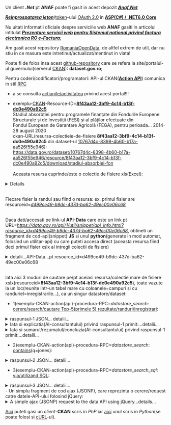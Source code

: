 Un client ***.Net*** pt **ANAF** poate fi gasit in acest depozit [***Anaf.Net***](https://github.com/sibies/Anaf.Net)

[***Reinprospatarea jeton***](https://code-maze.com/using-refresh-tokens-in-asp-net-core-authentication/)/[token](https://code-maze.com/using-refresh-tokens-in-asp-net-core-authentication/)-ului [OAuth 2.0](https://www.techmeet360.com/blog/refresh-token-in-web-api/) in [**ASP(C#) / .NET6.0 Core**](https://github.com/CodeMazeBlog/aspnetcore-jwt-auth/tree/aspnetcore-jwt-auth-refresh-tokens)

Nu uitati informatii oficiale despre serviciile web **ANAF** gasiti in articolul intitulat [***Prezentare servicii web pentru Sistemul national privind factura electronica RO e-Factura***](https://mfinante.gov.ro/static/10/eFactura/prezentare%20apeluri%20API%20E-factura.pdf);

Am gasit acest repository [RomaniaOpenData](https://github.com/ignatandrei/RomaniaOpenData/tree/master), de altfel extrem de util, dar nu stiu in ce masura este intretinut/actualizat/mentinut in viata!

Poate fi de folos insa acest [github-repository](https://github.com/GSA/data.gov?tab=readme-ov-file) care se refera la site/portalul-ul guvernului(serverul [CKAN](https://demo.ckan.org/ro/about)): **dataset.gov.ro**; 

Pentru coderi/codificatori/programatori: API-ul CKAN([**Action API**](https://docs.ckan.org/en/2.9/api/)) comunica in stil [RPC](https://en.wikipedia.org/wiki/Remote_procedure_call)

- a se consulta [actiunile/activitatea](https://data.gov.ro/ro/api/1/util/snippet/api_info.html?resource_id=8f43aa12-3bf9-4c14-b13f-dc0e490a92c5) privind acest portal!!!

- exemplu-[CKAN](https://ckan.org/community)-Resource-ID=[**8f43aa12-3bf9-4c14-b13f-dc0e490a92c5**](https://data.gov.ro/dataset/stadiul-absorbtiei-fondurilor-europene/resource/8f43aa12-3bf9-4c14-b13f-dc0e490a92c5)
  <br/>Stadiul absorbției pentru programele finanțate din Fondurile Europene Structurale și de Investiții (FESI) și al plăților efectuate din
  <br/>Fondul European de Garantare Agricolă (FEGA), pentru perioada... 2014-28 august 2020
  <br/>ckan-URL(resursa-colectieie-de-fisiere **8f43aa12-3bf9-4c14-b13f-dc0e490a92c5** din dataset-ul [10767d4c-8398-4b60-b17a-aa526f55e946](https://data.gov.ro/dataset/10767d4c-8398-4b60-b17a-aa526f55e946)):  <br/>https://data.gov.ro/dataset/10767d4c-8398-4b60-b17a-aa526f55e946/resource/8f43aa12-3bf9-4c14-b13f-dc0e490a92c5/download/stadiul-absorbiei-fon     
  <br/>Aceasta resursa cuprinde/este o colectie de fisiere xls(Excel):     

<details
  <summary>Date şi resurse ce pot fi descarca/download-abile recursiv... detalii...</summary>

<hr/>

<pre>
Stadiul absorbtiei - 30 martie 2018XLSX
Stadiul absorbtiei - 30 iunie 2018XLSX
Stadiul absorbtiei - 3 august 2018XLSX
Stadiul absorbtiei - 31 august 2018XLSX
Stadiul absorbtiei - 29 septembrie 2018XLSX
Stadiul absorbtiei -2 noiembrie 2018XLSX
Stadiul absorbției - 1 decembrie 2018XLSX
Stadiul absorbției - 31 decembrie 2018XLSX
Stadiul absorbției - 1 februarie 2019XLSX
Stadiul absorbției - 1 martie 2019XLSX
Stadiul absorbției - 29 martie 2019XLSX
Stadiul absorbției - 3 mai 2019XLSX
Stadiul absobției - 31 mai 2019XLSX
Stadiul absorbției - 1 iulie 2019XLSX
Stadiul absorbției - 2 august 2019XLSX
Stadiul absorbției - 30 august 2019XLSX
Stadiul absorbției - 27 septembrie 2019XLSX
Stadiul absobției - 1 noiembrie 2019XLSX
Stadiul absobției - 29 noiembrie 2019XLSX
Stadiul absorbției - 31 decembrie 2019XLSX
Stadiul absobției - 31 ianuarie 2020XLSX
Stadiul absorbției - 29 februarie 2020XLSX
Stadiul absorbtiei - 3 aprilie 2020XLSX
Stadiul absorbtiei - 30 aprilie 2020XLSX
Stadiul absorbției - 1 iunie 2020XLSX
Stadiul absorbției - 3 iulie 2020XLSX
Stadiul absorbției - 31 iulie 2020XLSX
Stadiul absorbției - 28 august 2020XLSX
Stadiul absorbției - 2 octombrie 2020XLSX
Stadiul absorbției - 30 octombrie 2020XLSX
Stadiul absorbției - 4 decembrie 2020XLSX
Stadiul absorbției - 31 decembrie 2020XLSX
Stadiul absorbției - 31 ianuarie 2021XLSX
Stadiul absorbției - 28 februarie 2021XLSX
Stadiul absorbției - 2 aprilie 2021XLSX
Stadiul absorției - 29 aprilie 2021XLSX
Stadiul absorției - 31 mai 2021XLSX
Stadiul absorției- 2 iulie 2021XLSX
Stadiul absorției - 30 iulie 2021XLSX
Stadiul absorbtiei - 3 septembrie 2021XLSX
Stadiul absorbției - 1 octombrie 2021XLSX
Stadiul absorbtiei - 29 octombrie 2021XLSX
Stadiul absorbției - 3 decembrie 2021XLSX
Stadiul absorbției - 31 decembrie 2021XLSX
Stadiul absorbției - 4 februarie 2022XLSX
Stadiul absorbtiei - 4 martie 2022XLSX
Stadiul absorbtiei - 1 aprilie 2022XLSX
Stadiul absorbtiei - 02 mai 2022XLSX
Stadiul absorbtiei - 3 iunie 2022XLSX
Stadiul absorbtiei - 1 iulie 2022XLSX
Stadiul absorbției fondurilor UE - 29 iulie 2022XLSX
Stadiul absobrției fondurilor UE - 2 ...XLSX
Stadiul absorbției fondurilor UE - 29 ...XLSX
Stadiul absorbției fondurilor UE - 04 ...XLSX
Stadiul absorbției fondurilor UE - 2 decembrie ...XLSX
Stadiul absorbției fondurilor UE - 31 ...XLSX
Stadiul absorbtiei - 03 februarie 2023XLSX
Stadiul absorbtiei 3 martie 2023XLSX
Stadiul absorbtiei PO 2014-2020 - 31 martie 2023XLSX
Stadiul absorbtiei - 28 aprilie 2023XLSX
Stadiul absorbției - 31 mai 2023XLSX
Stadiul absorbtiei - 30 iunie 2023XLSX
Stadiul implementarii - 31 iulie 2023XLSX
Stadiul absorbtiei - 1 septembrie 2023XLSX
Stadiul absorbtiei - 29 septembrie 2023XLSX
Stadiul absorbtiei - 31 octombrie 2023XLSX
Stadiul absorbției - 30 noiembrie 2023XLSX
Stadiul absorbtiei - 31 decembrie 2023XLSX
Stadiul absorbției -2 februarie 2024XLSX
Stadiul absorbției - 1 martie 2024XLSX
Stadiul absorbției - 31 martie 2024XLSX
Stadiul absorbtiei - 30 aprilie 2024XLSX
Stadiul absorbtiei - 6 august 2024XLSX
Stadiul absorbției - 30 august 2024XLSX
Stadiul absorbtiei - 30 septembrie 2024XLSX
Stadiul absorbtiei - 31 octombrie 2024</pre>

<hr/>

</details>

  <br/>Fiecare fisier la randul sau fiind o resursa: ex. primul fisier are resourceid=[*d499ce49-b9dc-437d-ba62-49ec00e06c68*](https://data.gov.ro/dataset/stadiul-absorbtiei-fondurilor-europene/resource/d499ce49-b9dc-437d-ba62-49ec00e06c68)

  <br> Daca dati/accesati pe link-ul **API-Data** care este un link pt URL=*https://data.gov.ro/api/1/util/snippet/api_info.html?resource_id=d499ce49-b9dc-437d-ba62-49ec00e06c68*, obtineti un fragment de cod-api(snippet) **JS** si unul **python**(generate in mod automat, folosind un utilitar-api) cu care puteti accesa direct (aceasta resursa fiind deci primul fisier xslx al intregii colectii de fisiere)
<details>
<summary>detalii...API-Data...pt resource_id=d499ce49-b9dc-437d-ba62-49ec00e06c68</summary>

<br/>query-string: https://data.gov.ro/api/1/util/snippet/api_info.html?resource_id=d499ce49-b9dc-437d-ba62-49ec00e06c68

<hr/>

<pre>
API Data
Acces la datele de resurse prin intermediul unui API cu suport de interogare puternic. Further information in the main CKAN Data API and DataStore documentation.

API Endpoint »
The Data API can be accessed via the following actions of the CKAN action API.

Creează	https://data.gov.ro/api/3/action/datastore_create
Actualizează setul de date	https://data.gov.ro/api/3/action/datastore_upsert
Query	https://data.gov.ro/api/3/action/datastore_search
Query (via SQL)	https://data.gov.ro/api/3/action/datastore_search_sql
Querying »
Query example (first 5 results)
https://data.gov.ro/api/3/action/datastore_search?resource_id=d499ce49-b9dc-437d-ba62-49ec00e06c68&limit=5

Query example (results containing 'jones')
https://data.gov.ro/api/3/action/datastore_search?q=jones&resource_id=d499ce49-b9dc-437d-ba62-49ec00e06c68

Query example (via SQL statement)
https://data.gov.ro/api/3/action/datastore_search_sql?sql=SELECT * from "d499ce49-b9dc-437d-ba62-49ec00e06c68" WHERE title LIKE 'jones'

Exemplu: Javascript »
A simple ajax (JSONP) request to the data API using jQuery.

        var data = {
          resource_id: 'd499ce49-b9dc-437d-ba62-49ec00e06c68', // the resource id
          limit: 5, // get 5 results
          q: 'jones' // query for 'jones'
        };
        $.ajax({
          url: 'https://data.gov.ro/api/3/action/datastore_search',
          data: data,
          dataType: 'jsonp',
          success: function(data) {
            alert('Total results found: ' + data.result.total)
          }
        });
Exemplu: Python »
      import urllib
      url = 'https://data.gov.ro/api/3/action/datastore_search?resource_id=d499ce49-b9dc-437d-ba62-49ec00e06c68&limit=5&q=title:jones'  
      fileobj = urllib.urlopen(url)
      print fileobj.read()  
</pre>

<hr/>

</details>

<br/>Iata aici 3 moduri de cautare pe/pt aceiasi resursa/colectie mare de fisiere xslx(resourceid=**8f43aa12-3bf9-4c14-b13f-dc0e490a92c5**), toate vazute la un loc(reunite intr-un tabel mare cu coloanele=campuri si cu randuriel=inregistrarile...), ca un singur datastore/dataset:

- 1)exemplu-CKAN-action(api)-procedura-RPC=*datastore_search*: [cerere/search/cautare Top-5(primele 5) rezultate/randuri/inregistrari](https://data.gov.ro/ro/api/3/action/datastore_search?resource_id=8f43aa12-3bf9-4c14-b13f-dc0e490a92c5&limit=5):
  
<details>
    <summary>raspunsul-1 JSON... detalii...</summary>

<hr/>

<br/> query: https://data.gov.ro/ro/api/3/action/datastore_search?resource_id=8f43aa12-3bf9-4c14-b13f-dc0e490a92c5&limit=5
<br>*Nota*: pt a afisa frumos sirul-JSON am folosit un site ce ofera acest serviciu online: [https://jsonformatter.org/json-pretty-print](https://jsonformatter.org/json-pretty-print)...Multumiri!

<pre>{
  "help": "https://data.gov.ro/ro/api/3/action/help_show?name=datastore_search",
  "success": true,
  "result": {
    "include_total": true,
    "resource_id": "8f43aa12-3bf9-4c14-b13f-dc0e490a92c5",
    "fields": [
      {
        "type": "int",
        "id": "_id"
      },
      {
        "type": "text",
        "id": "1.0"
      },
      {
        "type": "numeric",
        "id": "2.0"
      },
      {
        "type": "numeric",
        "id": "3=(2/1)*100"
      },
      {
        "type": "numeric",
        "id": "4.0"
      },
      {
        "type": "numeric",
        "id": "5=(4/1)*100"
      },
      {
        "type": "numeric",
        "id": "6.0"
      },
      {
        "type": "numeric",
        "id": "7=(6/1)*100"
      },
      {
        "type": "numeric",
        "id": "8.0"
      },
      {
        "type": "numeric",
        "id": "9=(8/1)*100"
      },
      {
        "type": "numeric",
        "id": "10=4+8"
      },
      {
        "type": "numeric",
        "id": "11=(10/1)*100"
      }
    ],
    "records_format": "objects",
    "records": [
      {
        "_id": 1,
        "1.0": "6860000000",
        "2.0": 2059268272.5000002,
        "3=(2/1)*100": 0.3001848793731779,
        "4.0": 641117098.7600002,
        "5=(4/1)*100": 0.0934573030262391,
        "6.0": 1807584848.44,
        "7=(6/1)*100": 0.2634963335918367,
        "8.0": 1538357574.547,
        "9=(8/1)*100": 0.2242503752983965,
        "10=4+8": 2179474673.307,
        "11=(10/1)*100": 0.3177076783246356
      },
      {
        "_id": 2,
        "1.0": "8638524484",
        "2.0": 2712539665.7208495,
        "3=(2/1)*100": 0.31400497512566283,
        "4.0": 924174447.21,
        "5=(4/1)*100": 0.10698290534705626,
        "6.0": 2836367233.88,
        "7=(6/1)*100": 0.3283393175690396,
        "8.0": 2473844284.5220003,
        "9=(8/1)*100": 0.28637347606110003,
        "10=4+8": 3398018731.7320004,
        "11=(10/1)*100": 0.39335638140815626
      },
      {
        "_id": 3,
        "1.0": "1329787234",
        "2.0": 562186331.7314458,
        "3=(2/1)*100": 0.4227641214755757,
        "4.0": 131132674.48,
        "5=(4/1)*100": 0.09861177121211558,
        "6.0": 414795196.79999995,
        "7=(6/1)*100": 0.3119259880035816,
        "8.0": 354104791.844,
        "9=(8/1)*100": 0.26628680347520917,
        "10=4+8": 485237466.324,
        "11=(10/1)*100": 0.36489857468732473
      },
      {
        "_id": 4,
        "1.0": "4361566040",
        "2.0": 1838789410.992317,
        "3=(2/1)*100": 0.42158926269343316,
        "4.0": 407598820.70000005,
        "5=(4/1)*100": 0.0934524014910938,
        "6.0": 1314074483.6899998,
        "7=(6/1)*100": 0.3012850136025912,
        "8.0": 1107566971.145,
        "9=(8/1)*100": 0.25393791151790057,
        "10=4+8": 1515165791.845,
        "11=(10/1)*100": 0.34739031300899437
      },
      {
        "_id": 5,
        "1.0": "563588476",
        "2.0": 149038363.16693574,
        "3=(2/1)*100": 0.26444537018343106,
        "4.0": 54457756.9,
        "5=(4/1)*100": 0.09662681055245707,
        "6.0": 147943105.07,
        "7=(6/1)*100": 0.2625020052219804,
        "8.0": 128687977.194,
        "9=(8/1)*100": 0.22833677882725198,
        "10=4+8": 183145734.094,
        "11=(10/1)*100": 0.32496358937970904
      }
    ],
    "limit": 5,
    "_links": {
      "start": "/api/3/action/datastore_search?limit=5&resource_id=8f43aa12-3bf9-4c14-b13f-dc0e490a92c5",
      "next": "/api/3/action/datastore_search?offset=5&limit=5&resource_id=8f43aa12-3bf9-4c14-b13f-dc0e490a92c5"
    },
    "total": 21
  }
}</pre>

<hr/>

</details>

<details>
 <summary>Iata si explicatia(AI-consultantului) privind raspunsul-1 primit:...detalii...</summary> 
<hr/>
  
<pre>
Textul furnizat este un răspuns JSON de la un API web, special conceput pentru a returna date dintr-un depozit de date în contextul portalului de date al guvernului României. Iată o detaliere a conținutului său în limba engleză simplă:

1. **Link de ajutor**: prima parte conține un link pe care utilizatorii îl pot face clic pentru a obține ajutor despre acțiunea API numită „datastore_search”.

2. **Success Status**: Afișează o stare care indică faptul că cererea a avut succes (`"success": true`).

3. **Secțiunea Rezultate**: Această secțiune conține detaliile rezultatelor căutării:
   - **include_total**: aceasta indică faptul că numărul total de înregistrări din depozitul de date este inclus în răspuns.
   - **resource_id**: un identificator unic pentru setul de date specific accesat.
   
4. **Câmpuri**: o matrice de obiecte care definesc câmpurile disponibile în înregistrări:
   - Fiecare câmp are un tip (cum ar fi `int`, `text` sau `numeric`) și un identificator (de exemplu, `"1.0"` înseamnă că acesta este primul câmp, `"2.0"` este al doilea etc.).
   - Unele câmpuri calculează valori pe baza altor câmpuri, cum ar fi procente.

5. **Înregistrări**: Această secțiune conține înregistrările de date reale. Fiecare înregistrare are:
   - Un `_id` pentru identificarea înregistrării.
   - Diverse câmpuri cu date, cum ar fi valori numerice și procente calculate.
   - De exemplu, o înregistrare poate avea primul câmp (`"1.0"`) ca "6860000000", indicând un număr mare, cu diverse alte câmpuri oferind calcule numerice aferente.

6. **Limitare și linkuri**:
   - **Limita**: numărul de înregistrări returnate în acest răspuns este 5.
   - **Secțiunea de linkuri**: furnizează adrese URL pentru a prelua următorul set de înregistrări sau a început căutarea cu parametri specifici.

7. **Total Records**: În cele din urmă, se menționează că există un total de 21 de înregistrări disponibile în depozitul de date.

În general, acest răspuns JSON conține date structurate despre un anumit set de date, care detaliază câmpurile acestuia, unele valori calculate special și afișând un subset al totalului de înregistrări de date disponibile.</pre>

<hr/>

</details>
<details>
 <summary>Iata si sumarul/rezumatul/concluzia(AI-consultantului) privind raspunsul-1 primit:...detalii...</summary> 
<hr/>
  
<pre>
Datele furnizate constau dintr-un răspuns JSON care detaliază înregistrările diferitelor entități, fiecare identificată prin 
ID-uri unice. 
Înregistrările includ câmpuri numerice și textuale, cu procente calculate pe baza anumitor valori. 
Valorile cheie includ valori totale, precum și calcule suplimentare reprezentând proporții ale câmpurilor specifice în 
raport cu totalurile. 
În total, sunt disponibile 21 de înregistrări, cu 5 înregistrări afișate în acest fragment. 
Datele sunt structurate pentru regăsire și analiză ușoară prin punctele finale API specificate
</pre>

<hr/>

</details>

- 2)exemplu-CKAN-action(api)-procedura-RPC=*datastore_search*: [contains](https://data.gov.ro/ro/api/3/action/datastore_search?q=jones&resource_id=8f43aa12-3bf9-4c14-b13f-dc0e490a92c5)(q=jones):

<details>
    <summary>raspunsul-2 JSON... detalii...</summary>

<hr/>

<br/> query: https://data.gov.ro/ro/api/3/action/datastore_search?q=jones&resource_id=8f43aa12-3bf9-4c14-b13f-dc0e490a92c5)(q=jones)<br/>
<br/>*Nota* cuvantul "cheie" **jones** este folosit pt a se evita scoaterea/extragerea de date(stiind DINAINTE ca nu avem astfel de date)...
<BR>        ASTA inseamna ca nu se scot date/randuri ci doar structura tabelului/datastore-ului<br/>
  
<pre>{
"help": "https://data.gov.ro/ro/api/3/action/help_show?name=datastore_search", 
"success": true, 
"result": {
  "include_total": true, 
  "resource_id": "8f43aa12-3bf9-4c14-b13f-dc0e490a92c5", 
  "fields": \[
     {"type": "int",
     "id": "_id"
    }, 
    {
     "type": "text", 
     "id": "1.0"
     },
     {
      "type": "numeric",
      "id": "2.0"
      }, 
      {
      "type": "numeric", 
      "id": "3=(2/1)*100"
      },
      {
      "type": "numeric",
      "id": "4.0"
      }, 
      {
       "type": "numeric", 
       "id": "5=(4/1)*100"
       }, 
       {
       "type": "numeric",
       "id": "6.0"
       }, 
       {
       "type": "numeric",
       "id": "7=(6/1)*100"
       }, 
       {
       "type": "numeric", 
       "id": "8.0"
       }, 
       {
       "type": "numeric",
       "id": "9=(8/1)*100"
       }, 
       {
       "type": "numeric",
       "id": "10=4+8"
       }, 
       {
       "type": "numeric", 
       "id": "11=(10/1)*100"
       }],
  "records_format": "objects",
  "q": "jones", 
  "records": [], 
  "_links": {
    "start": "/api/3/action/datastore_search?q=jones&resource_id=8f43aa12-3bf9-4c14-b13f-dc0e490a92c5", 
    "next": "/api/3/action/datastore_search?q=jones&offset=100&resource_id=8f43aa12-3bf9-4c14-b13f-dc0e490a92c5"}, 
    "total": 0}
}</pre>

<hr/>

  </details>
  
- 3)exemplu-CKAN-action(api)-procedura-RPC=*datastore_search_sql*: [via/utilizand SQL](https://data.gov.ro/ro/api/3/action/datastore_search_sql?sql=SELECT+*+from+"8f43aa12-3bf9-4c14-b13f-dc0e490a92c5"):
<details>
    <summary>raspunsul-3 JSON... detalii...</summary>

<hr/>

<br/> query: https://data.gov.ro/ro/api/3/action/datastore_search_sql?sql=SELECT+*+from+"8f43aa12-3bf9-4c14-b13f-dc0e490a92c5"

<pre>
 {
  "help": "https://data.gov.ro/ro/api/3/action/help_show?name=datastore_search_sql",
  "success": true,
  "result": {
    "records": [
      {
        "8.0": "1538357574.54699993133544921875",
        "_id": 1,
        "1.0": "6860000000",
        "4.0": "641117098.7600002288818359375",
        "7=(6/1)*100": "0.263496333591836717769041342762648127973079681396484375",
        "9=(8/1)*100": "0.2242503752983965037426372646223171614110469818115234375",
        "_full_text": "'0.09345730302623909968584570151506341062486171722412109375':5 '0.2242503752983965037426372646223171614110469818115234375':9 '0.263496333591836717769041342762648127973079681396484375':7 '0.300184879373177893047142106297542341053485870361328125':3 '0.317707678324635589550695158322923816740512847900390625':11 '1538357574.54699993133544921875':8 '1807584848.440000057220458984375':6 '2059268272.5000002384185791015625':2 '2179474673.30700016021728515625':10 '641117098.7600002288818359375':4 '6860000000':1",
        "10=4+8": "2179474673.30700016021728515625",
        "3=(2/1)*100": "0.300184879373177893047142106297542341053485870361328125",
        "5=(4/1)*100": "0.09345730302623909968584570151506341062486171722412109375",
        "6.0": "1807584848.440000057220458984375",
        "2.0": "2059268272.5000002384185791015625",
        "11=(10/1)*100": "0.317707678324635589550695158322923816740512847900390625"
      },
      {
        "8.0": "2473844284.52200031280517578125",
        "_id": 2,
        "1.0": "8638524484",
        "4.0": "924174447.21000003814697265625",
        "7=(6/1)*100": "0.328339317569039612632053604102111421525478363037109375",
        "9=(8/1)*100": "0.286373476061100029621542262248112820088863372802734375",
        "_full_text": "'0.1069829053470562618688433076385990716516971588134765625':5 '0.286373476061100029621542262248112820088863372802734375':9 '0.3140049751256628329798559207119978964328765869140625':3 '0.328339317569039612632053604102111421525478363037109375':7 '0.393356381408156263734809954257798381149768829345703125':11 '2473844284.52200031280517578125':8 '2712539665.720849514007568359375':2 '2836367233.88000011444091796875':6 '3398018731.7320003509521484375':10 '8638524484':1 '924174447.21000003814697265625':4",
        "10=4+8": "3398018731.7320003509521484375",
        "3=(2/1)*100": "0.3140049751256628329798559207119978964328765869140625",
        "5=(4/1)*100": "0.1069829053470562618688433076385990716516971588134765625",
        "6.0": "2836367233.88000011444091796875",
        "2.0": "2712539665.720849514007568359375",
        "11=(10/1)*100": "0.393356381408156263734809954257798381149768829345703125"
      },
      {
        "8.0": "354104791.84399998188018798828125",
        "_id": 3,
        "1.0": "1329787234",
        "4.0": "131132674.48000000417232513427734375",
        "7=(6/1)*100": "0.3119259880035816223653455381281673908233642578125",
        "9=(8/1)*100": "0.26628680347520916615877695221570320427417755126953125",
        "_full_text": "'0.09861177121211557594637753254573908634483814239501953125':5 '0.26628680347520916615877695221570320427417755126953125':9 '0.3119259880035816223653455381281673908233642578125':7 '0.364898574687324728227366676946985535323619842529296875':11 '0.422764121475575682662650933707482181489467620849609375':3 '131132674.48000000417232513427734375':4 '1329787234':1 '354104791.84399998188018798828125':8 '414795196.7999999523162841796875':6 '485237466.32400000095367431640625':10 '562186331.731445789337158203125':2",
        "10=4+8": "485237466.32400000095367431640625",
        "3=(2/1)*100": "0.422764121475575682662650933707482181489467620849609375",
        "5=(4/1)*100": "0.09861177121211557594637753254573908634483814239501953125",
        "6.0": "414795196.7999999523162841796875",
        "2.0": "562186331.731445789337158203125",
        "11=(10/1)*100": "0.364898574687324728227366676946985535323619842529296875"
      },
      {
        "8.0": "1107566971.144999980926513671875",
        "_id": 4,
        "1.0": "4361566040",
        "4.0": "407598820.7000000476837158203125",
        "7=(6/1)*100": "0.30128501360259118957429791407776065170764923095703125",
        "9=(8/1)*100": "0.2539379115179005719227234294521622359752655029296875",
        "_full_text": "'0.0934524014910937950162406195886433124542236328125':5 '0.2539379115179005719227234294521622359752655029296875':9 '0.30128501360259118957429791407776065170764923095703125':7 '0.3473903130089943669389640490408055484294891357421875':11 '0.421589262693433164397305290549411438405513763427734375':3 '1107566971.144999980926513671875':8 '1314074483.6899998188018798828125':6 '1515165791.8450000286102294921875':10 '1838789410.9923169612884521484375':2 '407598820.7000000476837158203125':4 '4361566040':1",
        "10=4+8": "1515165791.8450000286102294921875",
        "3=(2/1)*100": "0.421589262693433164397305290549411438405513763427734375",
        "5=(4/1)*100": "0.0934524014910937950162406195886433124542236328125",
        "6.0": "1314074483.6899998188018798828125",
        "2.0": "1838789410.9923169612884521484375",
        "11=(10/1)*100": "0.3473903130089943669389640490408055484294891357421875"
      },
      {
        "8.0": "128687977.1940000057220458984375",
        "_id": 5,
        "1.0": "563588476",
        "4.0": "54457756.899999998509883880615234375",
        "7=(6/1)*100": "0.2625020052219804167492611668421886861324310302734375",
        "9=(8/1)*100": "0.2283367788272519793846271340953535400331020355224609375",
        "_full_text": "'0.09662681055245707362200136003593797795474529266357421875':5 '0.2283367788272519793846271340953535400331020355224609375':9 '0.2625020052219804167492611668421886861324310302734375':7 '0.2644453701834310610507827732362784445285797119140625':3 '0.32496358937970903912884068631683476269245147705078125':11 '128687977.1940000057220458984375':8 '147943105.069999992847442626953125':6 '149038363.166935741901397705078125':2 '183145734.0940000116825103759765625':10 '54457756.899999998509883880615234375':4 '563588476':1",
        "10=4+8": "183145734.0940000116825103759765625",
        "3=(2/1)*100": "0.2644453701834310610507827732362784445285797119140625",
        "5=(4/1)*100": "0.09662681055245707362200136003593797795474529266357421875",
        "6.0": "147943105.069999992847442626953125",
        "2.0": "149038363.166935741901397705078125",
        "11=(10/1)*100": "0.32496358937970903912884068631683476269245147705078125"
      },
      {
        "8.0": "155330786.680000007152557373046875",
        "_id": 6,
        "1.0": "332765958",
        "4.0": "29848816.39000000059604644775390625",
        "7=(6/1)*100": "0.5327551789417113159430527957738377153873443603515625",
        "9=(8/1)*100": "0.466786890142170174389235626222216524183750152587890625",
        "_full_text": "'0.08969912838860759352055396220748662017285823822021484375':5 '0.466786890142170174389235626222216524183750152587890625':9 '0.51586137104833174049645094783045351505279541015625':3 '0.5327551789417113159430527957738377153873443603515625':7 '0.55648601853077772627642616498633287847042083740234375':11 '155330786.680000007152557373046875':8 '171661103.3320915699005126953125':2 '177282787.5':6 '185179603.069999992847442626953125':10 '29848816.39000000059604644775390625':4 '332765958':1",
        "10=4+8": "185179603.069999992847442626953125",
        "3=(2/1)*100": "0.51586137104833174049645094783045351505279541015625",
        "5=(4/1)*100": "0.08969912838860759352055396220748662017285823822021484375",
        "6.0": "177282787.5",
        "2.0": "171661103.3320915699005126953125",
        "11=(10/1)*100": "0.55648601853077772627642616498633287847042083740234375"
      },
      {
        "8.0": "5757892385.9320011138916015625",
        "_id": 7,
        "1.0": "22086232192",
        "4.0": "2188329614.440000057220458984375",
        "7=(6/1)*100": "0.30326800864685932168640647432766854763031005859375",
        "9=(8/1)*100": "0.26070052763538387186059708255925215780735015869140625",
        "_full_text": "'0.09908116492738174019283547977465786971151828765869140625':5 '0.26070052763538387186059708255925215780735015869140625':9 '0.30326800864685932168640647432766854763031005859375':7 '0.339283001387529703496426236597471870481967926025390625':3 '0.35978169256276559817564475451945327222347259521484375':11 '2188329614.440000057220458984375':4 '22086232192':1 '5757892385.9320011138916015625':8 '6698047655.3799991607666015625':6 '7493483147.4436397552490234375':2 '7946222000.37200069427490234375':10",
        "10=4+8": "7946222000.37200069427490234375",
        "3=(2/1)*100": "0.339283001387529703496426236597471870481967926025390625",
        "5=(4/1)*100": "0.09908116492738174019283547977465786971151828765869140625",
        "6.0": "6698047655.3799991607666015625",
        "2.0": "7493483147.4436397552490234375",
        "11=(10/1)*100": "0.35978169256276559817564475451945327222347259521484375"
      },
      {
        "8.0": "5057023245.9200000762939453125",
        "_id": 8,
        "1.0": "8127996402",
        "4.0": "325119856.079999983310699462890625",
        "7=(6/1)*100": "0.62477364384537226182914082528441213071346282958984375",
        "9=(8/1)*100": "0.62217341098670431165373884141445159912109375",
        "_full_text": "'0.040000000000000000832667268468867405317723751068115234375':5 '0.62217341098670431165373884141445159912109375':9 '0.62477364384537226182914082528441213071346282958984375':7 '0.6532336891234120646032579315942712128162384033203125':3 '0.66217341098670434718087562941946089267730712890625':11 '325119856.079999983310699462890625':4 '5057023245.9200000762939453125':8 '5078157929.23961544036865234375':6 '5309481074.86028003692626953125':2 '5382143102':10 '8127996402':1",
        "10=4+8": "5382143102",
        "3=(2/1)*100": "0.6532336891234120646032579315942712128162384033203125",
        "5=(4/1)*100": "0.040000000000000000832667268468867405317723751068115234375",
        "6.0": "5078157929.23961544036865234375",
        "2.0": "5309481074.86028003692626953125",
        "11=(10/1)*100": "0.66217341098670434718087562941946089267730712890625"
      },
      {
        "8.0": "46917426.4420000016689300537109375",
        "_id": 9,
        "1.0": "168421371",
        "4.0": "15633714.16999999992549419403076171875",
        "7=(6/1)*100": "0.32103482200011301816999775837757624685764312744140625",
        "9=(8/1)*100": "0.278571692911821766625024565655621699988842010498046875",
        "_full_text": "'0.09282500241611262026264483893100987188518047332763671875':5 '0.278571692911821766625024565655621699988842010498046875':9 '0.32103482200011301816999775837757624685764312744140625':7 '0.3713966953279344007654572124010883271694183349609375':11 '0.379646800623993529999467000379809178411960601806640625':3 '15633714.16999999992549419403076171875':4 '168421371':1 '46917426.4420000016689300537109375':8 '54069124.85999999940395355224609375':6 '62551140.61200000345706939697265625':10 '63940634.656856648623943328857421875':2",
        "10=4+8": "62551140.61200000345706939697265625",
        "3=(2/1)*100": "0.379646800623993529999467000379809178411960601806640625",
        "5=(4/1)*100": "0.09282500241611262026264483893100987188518047332763671875",
        "6.0": "54069124.85999999940395355224609375",
        "2.0": "63940634.656856648623943328857421875",
        "11=(10/1)*100": "0.3713966953279344007654572124010883271694183349609375"
      },
      {
        "8.0": "10861833058.2940006256103515625",
        "_id": 10,
        "1.0": "30382649965",
        "4.0": "2529083184.690000057220458984375",
        "7=(6/1)*100": "0.389375999891641233485728434970951639115810394287109375",
        "9=(8/1)*100": "0.35750117487469135202360348557704128324985504150390625",
        "_full_text": "'0.08324103353734570165389783369391807354986667633056640625':5 '0.35750117487469135202360348557704128324985504150390625':9 '0.389375999891641233485728434970951639115810394287109375':7 '0.42349514844107105648873812242527492344379425048828125':3 '0.440742208412037095310864742714329622685909271240234375':11 '10861833058.2940006256103515625':8 '11830274709.4796142578125':6 '12866904856.96077728271484375':2 '13390916242.98400115966796875':10 '2529083184.690000057220458984375':4 '30382649965':1",
        "10=4+8": "13390916242.98400115966796875",
        "3=(2/1)*100": "0.42349514844107105648873812242527492344379425048828125",
        "5=(4/1)*100": "0.08324103353734570165389783369391807354986667633056640625",
        "6.0": "11830274709.4796142578125",
        "2.0": "12866904856.96077728271484375",
        "11=(10/1)*100": "0.440742208412037095310864742714329622685909271240234375"
      },
      {
        "8.0": "120427017.4199999868869781494140625",
        "_id": 11,
        "1.0": "441013044",
        "4.0": "48511434.8400000035762786865234375",
        "7=(6/1)*100": "0.302650703932466902390530094635323621332645416259765625",
        "9=(8/1)*100": "0.273069060106984007330055419515701942145824432373046875",
        "_full_text": "'0.1100000000000000144328993201270350255072116851806640625':5 '0.273069060106984007330055419515701942145824432373046875':9 '0.302650703932466902390530094635323621332645416259765625':7 '0.318437778656723846637532915337942540645599365234375':3 '0.38306906010698404951853035527165047824382781982421875':11 '120427017.4199999868869781494140625':8 '133472908.2100000083446502685546875':6 '140435214.0900000035762786865234375':2 '168938452.2599999904632568359375':10 '441013044':1 '48511434.8400000035762786865234375':4",
        "10=4+8": "168938452.2599999904632568359375",
        "3=(2/1)*100": "0.318437778656723846637532915337942540645599365234375",
        "5=(4/1)*100": "0.1100000000000000144328993201270350255072116851806640625",
        "6.0": "133472908.2100000083446502685546875",
        "2.0": "140435214.0900000035762786865234375",
        "11=(10/1)*100": "0.38306906010698404951853035527165047824382781982421875"
      },
      {
        "8.0": "8791957413.770000457763671875",
        "_id": 12,
        "1.0": "11395870660",
        "4.0": null,
        "7=(6/1)*100": "0.7756426403035359129489734186790883541107177734375",
        "9=(8/1)*100": "0.7715037908099600105771287417155690491199493408203125",
        "_full_text": "'0.7715037908099600105771287417155690491199493408203125':7,9 '0.7756426403035359129489734186790883541107177734375':3,5 '11395870660':1 '8791957413.770000457763671875':6,8 '8839123207.279998779296875':2,4",
        "10=4+8": "8791957413.770000457763671875",
        "3=(2/1)*100": "0.7756426403035359129489734186790883541107177734375",
        "5=(4/1)*100": null,
        "6.0": "8839123207.279998779296875",
        "2.0": "8839123207.279998779296875",
        "11=(10/1)*100": "0.7715037908099600105771287417155690491199493408203125"
      },
      {
        "8.0": null,
        "_id": 13,
        "1.0": null,
        "4.0": null,
        "7=(6/1)*100": null,
        "9=(8/1)*100": null,
        "_full_text": null,
        "10=4+8": null,
        "3=(2/1)*100": null,
        "5=(4/1)*100": null,
        "6.0": null,
        "2.0": null,
        "11=(10/1)*100": null
      },
      {
        "8.0": null,
        "_id": 14,
        "1.0": null,
        "4.0": null,
        "7=(6/1)*100": null,
        "9=(8/1)*100": null,
        "_full_text": null,
        "10=4+8": null,
        "3=(2/1)*100": null,
        "5=(4/1)*100": null,
        "6.0": null,
        "2.0": null,
        "11=(10/1)*100": null
      },
      {
        "8.0": null,
        "_id": 15,
        "1.0": null,
        "4.0": null,
        "7=(6/1)*100": null,
        "9=(8/1)*100": null,
        "_full_text": null,
        "10=4+8": null,
        "3=(2/1)*100": null,
        "5=(4/1)*100": null,
        "6.0": null,
        "2.0": null,
        "11=(10/1)*100": null
      },
      {
        "8.0": null,
        "_id": 16,
        "1.0": null,
        "4.0": null,
        "7=(6/1)*100": null,
        "9=(8/1)*100": null,
        "_full_text": null,
        "10=4+8": null,
        "3=(2/1)*100": null,
        "5=(4/1)*100": null,
        "6.0": null,
        "2.0": null,
        "11=(10/1)*100": null
      },
      {
        "8.0": null,
        "_id": 17,
        "1.0": null,
        "4.0": null,
        "7=(6/1)*100": null,
        "9=(8/1)*100": null,
        "_full_text": null,
        "10=4+8": null,
        "3=(2/1)*100": null,
        "5=(4/1)*100": null,
        "6.0": null,
        "2.0": null,
        "11=(10/1)*100": null
      },
      {
        "8.0": null,
        "_id": 18,
        "1.0": null,
        "4.0": null,
        "7=(6/1)*100": null,
        "9=(8/1)*100": null,
        "_full_text": null,
        "10=4+8": null,
        "3=(2/1)*100": null,
        "5=(4/1)*100": null,
        "6.0": null,
        "2.0": null,
        "11=(10/1)*100": null
      },
      {
        "8.0": null,
        "_id": 19,
        "1.0": null,
        "4.0": null,
        "7=(6/1)*100": null,
        "9=(8/1)*100": null,
        "_full_text": null,
        "10=4+8": null,
        "3=(2/1)*100": null,
        "5=(4/1)*100": null,
        "6.0": null,
        "2.0": null,
        "11=(10/1)*100": null
      },
      {
        "8.0": null,
        "_id": 20,
        "1.0": null,
        "4.0": null,
        "7=(6/1)*100": null,
        "9=(8/1)*100": null,
        "_full_text": null,
        "10=4+8": null,
        "3=(2/1)*100": null,
        "5=(4/1)*100": null,
        "6.0": null,
        "2.0": null,
        "11=(10/1)*100": null
      },
      {
        "8.0": null,
        "_id": 21,
        "1.0": null,
        "4.0": null,
        "7=(6/1)*100": null,
        "9=(8/1)*100": null,
        "_full_text": null,
        "10=4+8": null,
        "3=(2/1)*100": null,
        "5=(4/1)*100": null,
        "6.0": null,
        "2.0": null,
        "11=(10/1)*100": null
      }
    ],
    "fields": [
      {
        "type": "int4",
        "id": "_id"
      },
      {
        "type": "tsvector",
        "id": "_full_text"
      },
      {
        "type": "text",
        "id": "1.0"
      },
      {
        "type": "numeric",
        "id": "2.0"
      },
      {
        "type": "numeric",
        "id": "3=(2/1)*100"
      },
      {
        "type": "numeric",
        "id": "4.0"
      },
      {
        "type": "numeric",
        "id": "5=(4/1)*100"
      },
      {
        "type": "numeric",
        "id": "6.0"
      },
      {
        "type": "numeric",
        "id": "7=(6/1)*100"
      },
      {
        "type": "numeric",
        "id": "8.0"
      },
      {
        "type": "numeric",
        "id": "9=(8/1)*100"
      },
      {
        "type": "numeric",
        "id": "10=4+8"
      },
      {
        "type": "numeric",
        "id": "11=(10/1)*100"
      }
    ],
    "sql": "SELECT * from \"8f43aa12-3bf9-4c14-b13f-dc0e490a92c5\""
  }
} 
</pre>

<hr/>

</details>
 - Un simplu fragment de cod ajax (JSONP), care reprezinta o cerere/request catre  datele-API-ului folosind jQuery:

<details>
  <summary>A simple ajax (JSONP) request to the data API using jQuery...details...</summary>

  <hr/>
  
        var data = {
          resource_id: '8f43aa12-3bf9-4c14-b13f-dc0e490a92c5', // the resource id
          limit: 5, // get 5 results
          q: 'jones' // query for 'jones'
        };
        $.ajax({
          url: 'https://data.gov.ro/ro/api/3/action/datastore_search',
          data: data,
          dataType: 'jsonp',
          success: function(data) {
            alert('Total results found: ' + data.result.total)
          }
        });

 - Exemplu: Python »
   
        import urllib
        url = 'https://data.gov.ro/ro/api/3/action/datastore_search?resource_id=8f43aa12-3bf9-4c14-b13f-dc0e490a92c5&limit=5&q=title:jones'  
        fileobj = urllib.urlopen(url)
        print fileobj.read()

<hr/>

</details>

[Aici](https://github.com/GSA/ckan-php-client) puteti gasi un *client*-**CKAN** scris in *PhP* iar [aici](https://github.com/KRontheWeb/ckan-downloader) unul scris in *Python*(se poate folosi si [cURL](https://stackoverflow.com/questions/38271351/download-resources-from-private-ckan-datasets)-ul).
